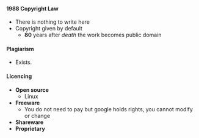 #### 1988 Copyright Law
- There is nothing to write here
- Copyright given by default
	- **80** years after *death* the work becomes public domain

#### Plagiarism
- Exists.

#### Licencing
- **Open source**
	- Linux
- **Freeware**
	- You do not need to pay but google holds rights, you cannot modify or change 
- **Shareware**
- **Proprietary**